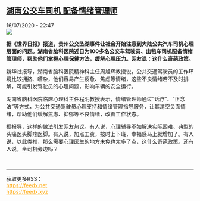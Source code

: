 <!--1594936564000-->
[湖南公交车司机   配备情绪管理师](http://www.rfi.fr//cn/%E4%B8%AD%E5%9B%BD/20200716-%E6%B9%96%E5%8D%97%E5%85%AC%E4%BA%A4%E8%BD%A6%E5%8F%B8%E6%9C%BA-%E9%85%8D%E5%A4%87%E6%83%85%E7%BB%AA%E7%AE%A1%E7%90%86%E5%B8%88)
------

<div>16/07/2020 - 22:47</div><img src="https://s.rfi.fr/media/display/973c42f4-c7a5-11ea-97ce-005056bf87d6/w:310/p:16x9/image-5695.jpg"><p><strong>据《世界日报》报道，贵州公交坠湖事件让社会开始注意到大陆公共汽车司机心理层面的问题。湖南省脑科医院近日为100多名公交车驾驶员、出租车司机配备情绪管理师，帮助他们掌握心理保健方法，缓解心理压力。网友讽：这什么奇葩政策。</strong></p><div class="t-content__body u-clearfix"><div class="m-interstitial"></div><p>新华社报导，湖南省脑科医院精神科主任周旭辉教授说，公共交通驾驶员的工作环境比较拥挤、嘈杂，他们容易产生疲惫、焦虑等情绪，这些不良情绪若不及时排解，可能引发驾驶员的心理问题，影响车辆的安全运行。</p><p>湖南省脑科医院临床心理科主任程明教授表示，情绪管理师通过“话疗”、“正念法”等方式，为公共交通驾驶员心理支持和情绪管理指导服务，让其清空负面情绪，帮助他们缓解焦虑、抑郁等不良情绪，改善工作状态。</p><p>据报导，这样的做法引发网友热议。有人说，心理辅导不如解决实际困难、典型的头痛医头脚疼医脚。有人说，加点工资，按时上下班，幸福感马上就增加了。有人说，以此类推，那么需要心理医生的地方未免也太多了点，这什么奇葩政策。还有人说，坐司机旁边吗？</p><div class="o-self-promo o-self-promo--nl o-self-promo--hidden" data-selfpromo-newsletter></div><div class="o-self-promo o-self-promo--app o-self-promo--hidden" data-selfpromo-app></div></div><br><hr><div>获取更多RSS：<br><a href="https://feedx.net" style="color:orange" target="_blank">https://feedx.net</a> <br><a href="https://feedx.xyz" style="color:orange" target="_blank">https://feedx.xyz</a><br></div>
